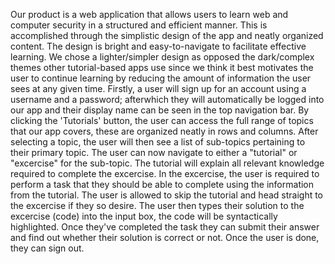 Our product is a web application that allows users to learn web and computer security in a structured and efficient manner.  This is accomplished through the simplistic design of the app and neatly organized content.  The design is bright and easy-to-navigate to facilitate effective learning.  We chose a lighter/simpler design as opposed the dark/complex themes other tutorial-based apps use since we think it best motivates the user to continue learning by reducing the amount of information the user sees at any given time. Firstly, a user will sign up for an account using a username and a password; afterwhich they will automatically be logged into our app and their display name can be seen in the top navigation bar. By clicking the 'Tutorials' button, the user can access the full range of topics that our app covers, these are organized neatly in rows and columns. After selecting a topic, the user will then see a list of sub-topics pertaining to their primary topic. The user can now navigate to either a "tutorial" or "excercise" for the sub-topic. The tutorial will explain all relevant knowledge required to complete the excercise. In the excercise, the user is required to perform a task that they should be able to complete using the information from the tutorial. The user is allowed to skip the tutorial and head straight to the excercise if they so desire. The user then types their solution to the excercise (code) into the input box, the code will be syntactically highlighted. Once they've completed the task they can submit their answer and find out whether their solution is correct or not. Once the user is done, they can sign out.
